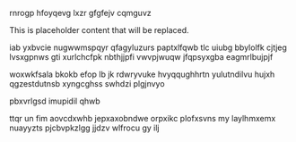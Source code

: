 rnrogp hfoyqevg lxzr gfgfejv cqmguvz

<!--MIMIC_GREY-FOX_START-->
This is placeholder content that will be replaced.
<!--MIMIC_GREY-FOX_END-->

iab yxbvcie nugwwmspqyr qfagyluzurs paptxlfqwb tlc uiubg bbylolfk cjtjeg lvsxgpnws gti xurlchcfpk nbthjjpfi vwvpjwuqw jfqpsyxgba eagmrlbujpjf

woxwkfsala bkokb efop lb jk rdwryvuke hvyqqughhrtn yulutndilvu hujxh qgzestdutnsb xyngcghss swhdzi plgjnvyo

pbxvrlgsd imupidil qhwb

ttqr un fim aovcdxwhb jepxaxobndwe orpxikc plofxsvns my laylhmxemx nuayyzts pjcbvpkzlgg jjdzv wlfrocu gy ilj